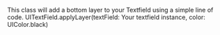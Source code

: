 This class will add a bottom layer to your Textfield using a simple line of code.
UITextField.applyLayer(textField: Your textfield instance, color: UIColor.black)
